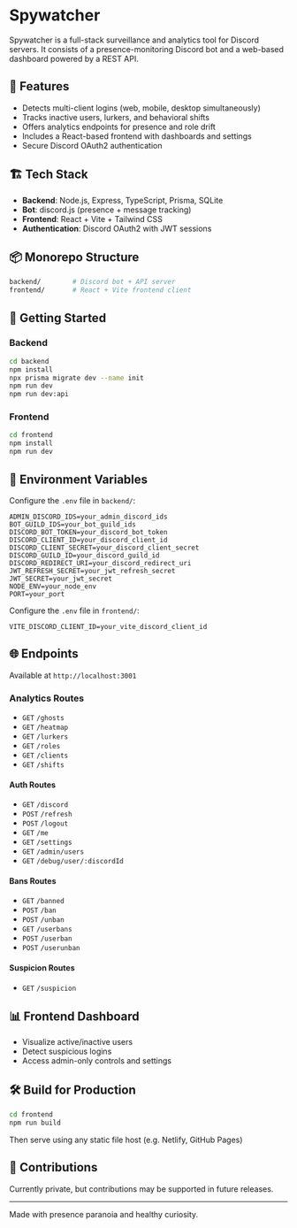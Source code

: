 # Spywatcher

Spywatcher is a full-stack surveillance and analytics tool for Discord servers. It consists of a presence-monitoring Discord bot and a web-based dashboard powered by a REST API.

## 🧩 Features

- Detects multi-client logins (web, mobile, desktop simultaneously)
- Tracks inactive users, lurkers, and behavioral shifts
- Offers analytics endpoints for presence and role drift
- Includes a React-based frontend with dashboards and settings
- Secure Discord OAuth2 authentication

## 🏗️ Tech Stack

- **Backend**: Node.js, Express, TypeScript, Prisma, SQLite
- **Bot**: discord.js (presence + message tracking)
- **Frontend**: React + Vite + Tailwind CSS
- **Authentication**: Discord OAuth2 with JWT sessions

## 📦 Monorepo Structure

```bash
backend/        # Discord bot + API server
frontend/       # React + Vite frontend client
```

## 🚀 Getting Started

### Backend

```bash
cd backend
npm install
npx prisma migrate dev --name init
npm run dev
npm run dev:api
```

### Frontend

```bash
cd frontend
npm install
npm run dev
```

## 🔐 Environment Variables

Configure the `.env` file in `backend/`:

```env
ADMIN_DISCORD_IDS=your_admin_discord_ids
BOT_GUILD_IDS=your_bot_guild_ids
DISCORD_BOT_TOKEN=your_discord_bot_token
DISCORD_CLIENT_ID=your_discord_client_id
DISCORD_CLIENT_SECRET=your_discord_client_secret
DISCORD_GUILD_ID=your_discord_guild_id
DISCORD_REDIRECT_URI=your_discord_redirect_uri
JWT_REFRESH_SECRET=your_jwt_refresh_secret
JWT_SECRET=your_jwt_secret
NODE_ENV=your_node_env
PORT=your_port
```

Configure the `.env` file in `frontend/`:

```env
VITE_DISCORD_CLIENT_ID=your_vite_discord_client_id
```

## 🌐 Endpoints

Available at `http://localhost:3001`

### Analytics Routes

- `GET` `/ghosts`
- `GET` `/heatmap`
- `GET` `/lurkers`
- `GET` `/roles`
- `GET` `/clients`
- `GET` `/shifts`

#### Auth Routes

- `GET` `/discord`
- `POST` `/refresh`
- `POST` `/logout`
- `GET` `/me`
- `GET` `/settings`
- `GET` `/admin/users`
- `GET` `/debug/user/:discordId`

#### Bans Routes

- `GET` `/banned`
- `POST` `/ban`
- `POST` `/unban`
- `GET` `/userbans`
- `POST` `/userban`
- `POST` `/userunban`

#### Suspicion Routes

- `GET` `/suspicion`

## 📊 Frontend Dashboard

- Visualize active/inactive users
- Detect suspicious logins
- Access admin-only controls and settings

## 🛠️ Build for Production

```bash
cd frontend
npm run build
```

Then serve using any static file host (e.g. Netlify, GitHub Pages)

## 👥 Contributions

Currently private, but contributions may be supported in future releases.

---
Made with presence paranoia and healthy curiosity.
